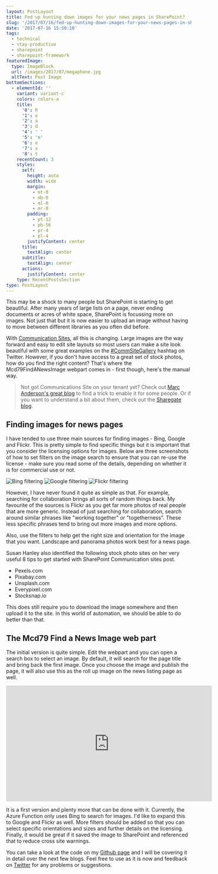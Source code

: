 ```yaml
---
layout: PostLayout
title: Fed up hunting down images for your news pages in SharePoint?
slug: '/2017/07/16/fed-up-hunting-down-images-for-your-news-pages-in-sharepoint'
date: '2017-07-16 15:50:10'
tags:
  - technical
  - stay-productive
  - sharepoint
  - sharepoint-framework
featuredImage:
  type: ImageBlock
  url: /images/2017/07/megaphone.jpg
  altText: Post Image
bottomSections:
  - elementId: ''
    variant: variant-c
    colors: colors-a
    title:
      '0': R
      '1': e
      '2': a
      '3': d
      '4': ' '
      '5': 'n'
      '6': e
      '7': x
      '8': t
    recentCount: 3
    styles:
      self:
        height: auto
        width: wide
        margin:
          - mt-0
          - mb-0
          - ml-0
          - mr-0
        padding:
          - pt-12
          - pb-56
          - pr-4
          - pl-4
        justifyContent: center
      title:
        textAlign: center
      subtitle:
        textAlign: center
      actions:
        justifyContent: center
    type: RecentPostsSection
type: PostLayout
---
```


This may be a shock to many people but SharePoint is starting to get beautiful. After many years of large lists on a page, never ending documents or acres of white space, SharePoint is focussing more on images. Not just that but it is now easier to upload an image without having to move between different libraries as you often did before.

With [Communication Sites](https://www.youtube.com/watch?v=WEnQKzzbvfo), all this is changing. Large images are the way forward and easy to edit site layouts so most users can make a site look beautiful with some great examples on the [#CommSiteGallery](https://twitter.com/hashtag/CommSiteGallery?src=hash) hashtag on Twitter. However, if you don't have access to a great set of stock photos, how do you find the right content? That's where the Mcd79FindANewsImage webpart comes in - first though, here's the manual way.

> Not got Communications Site on your tenant yet? Check out [Marc Anderson's great blog](http://sympmarc.com/2017/06/29/want-to-get-a-look-at-the-new-communication-sites-heres-a-trick/) to find a trick to enable it for some people. Or if you want to understand a bit about them, check out the [Sharegate blog](https://en.share-gate.com/blog/sharepoint-online-communication-sites-explained).

## Finding images for news pages

I have tended to use three main sources for finding images - Bing, Google and Flickr. This is pretty simple to find specific things but it is important that you consider the licensing options for images. Below are three screenshots of how to set filters on the image search to ensure that you can re-use the license - make sure you read some of the details, depending on whether it is for commercial use or not.

![Bing filtering](/images/2017/07/Bing-filtering.JPG)
![Google filtering](/images/2017/07/Google-filtering.JPG)
![Flickr filtering](/images/2017/07/Flickr-filtering.JPG)

However, I have never found it quite as simple as that. For example, searching for collaboration brings all sorts of random things back. My favourite of the sources is Flickr as you get far more photos of real people that are more generic. Instead of just searching for collaboration, search around similar phrases like "working together" or "togetherness". These less specific phrases tend to bring out more images and more options.

Also, use the filters to help get the right size and orientation for the image that you want. Landscape and panorama photos work best for a news page.

Susan Hanley also identified the following stock photo sites on her very useful 8 tips to get started with SharePoint Communication sites post.

- Pexels.com
- Pixabay.com
- Unsplash.com
- Everypixel.com
- Stocksnap.io

This does still require you to download the image somewhere and then upload it to the site. In this world of automation, we should be able to do better than that.

## The Mcd79 Find a News Image web part

The initial version is quite simple. Edit the webpart and you can open a search box to select an image. By default, it will search for the page title and bring back the first image. Once you choose the image and publish the page, it will also use this as the roll up image on the news listing page as well.

<iframe width="560" height="315" src="https://www.youtube.com/embed/IymUSZcnzCM" frameborder="0" allowfullscreen></iframe>

It is a first version and plenty more that can be done with it. Currently, the Azure Function only uses Bing to search for images. I'd like to expand this to Google and Flickr as well. More filters should be added so that you can select specific orientations and sizes and further details on the licensing. Finally, it would be great if it saved the image to SharePoint and referenced that to reduce cross site warnings.

You can take a look at the code on my [Github page](https://github.com/kevmcdonk/Mcd79FindNewsImage) and I will be covering it in detail over the next few blogs. Feel free to use as it is now and feedback on [Twitter](https://twitter.com/kevmcdonk) for any problems or suggestions.
